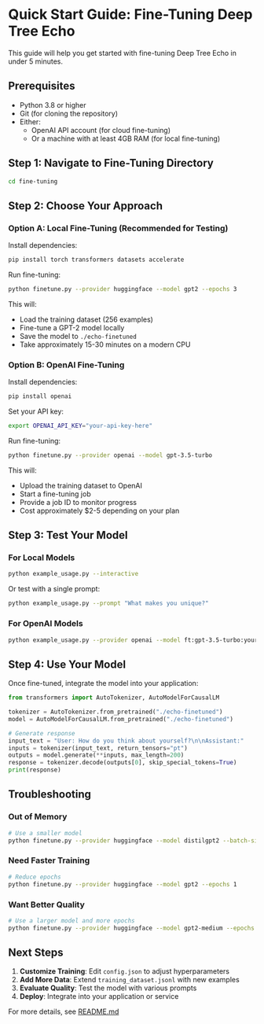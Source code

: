 # Quick Start Guide: Fine-Tuning Deep Tree Echo

This guide will help you get started with fine-tuning Deep Tree Echo in under 5 minutes.

## Prerequisites

- Python 3.8 or higher
- Git (for cloning the repository)
- Either:
  - OpenAI API account (for cloud fine-tuning)
  - Or a machine with at least 4GB RAM (for local fine-tuning)

## Step 1: Navigate to Fine-Tuning Directory

```bash
cd fine-tuning
```

## Step 2: Choose Your Approach

### Option A: Local Fine-Tuning (Recommended for Testing)

Install dependencies:
```bash
pip install torch transformers datasets accelerate
```

Run fine-tuning:
```bash
python finetune.py --provider huggingface --model gpt2 --epochs 3
```

This will:
- Load the training dataset (256 examples)
- Fine-tune a GPT-2 model locally
- Save the model to `./echo-finetuned`
- Take approximately 15-30 minutes on a modern CPU

### Option B: OpenAI Fine-Tuning

Install dependencies:
```bash
pip install openai
```

Set your API key:
```bash
export OPENAI_API_KEY="your-api-key-here"
```

Run fine-tuning:
```bash
python finetune.py --provider openai --model gpt-3.5-turbo
```

This will:
- Upload the training dataset to OpenAI
- Start a fine-tuning job
- Provide a job ID to monitor progress
- Cost approximately $2-5 depending on your plan

## Step 3: Test Your Model

### For Local Models

```bash
python example_usage.py --interactive
```

Or test with a single prompt:
```bash
python example_usage.py --prompt "What makes you unique?"
```

### For OpenAI Models

```bash
python example_usage.py --provider openai --model ft:gpt-3.5-turbo:your-org:echo:id --interactive
```

## Step 4: Use Your Model

Once fine-tuned, integrate the model into your application:

```python
from transformers import AutoTokenizer, AutoModelForCausalLM

tokenizer = AutoTokenizer.from_pretrained("./echo-finetuned")
model = AutoModelForCausalLM.from_pretrained("./echo-finetuned")

# Generate response
input_text = "User: How do you think about yourself?\n\nAssistant:"
inputs = tokenizer(input_text, return_tensors="pt")
outputs = model.generate(**inputs, max_length=200)
response = tokenizer.decode(outputs[0], skip_special_tokens=True)
print(response)
```

## Troubleshooting

### Out of Memory
```bash
# Use a smaller model
python finetune.py --provider huggingface --model distilgpt2 --batch-size 2
```

### Need Faster Training
```bash
# Reduce epochs
python finetune.py --provider huggingface --model gpt2 --epochs 1
```

### Want Better Quality
```bash
# Use a larger model and more epochs
python finetune.py --provider huggingface --model gpt2-medium --epochs 5
```

## Next Steps

1. **Customize Training**: Edit `config.json` to adjust hyperparameters
2. **Add More Data**: Extend `training_dataset.jsonl` with new examples
3. **Evaluate Quality**: Test the model with various prompts
4. **Deploy**: Integrate into your application or service

For more details, see [README.md](README.md)
